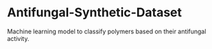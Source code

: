 # Antifungal-Synthetic-Dataset
Machine learning model to classify polymers based on their antifungal activity.
